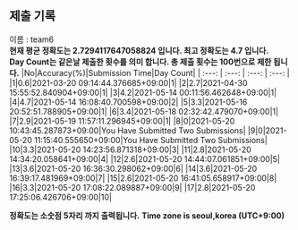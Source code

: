 


  
## 제출 기록  
이름 : team6  
**현재 평균 정확도는 2.7294117647058824 입니다. 최고 정확도는 4.7 입니다.**  
**Day Count는 같은날 제출한 횟수를 의미 합니다. 총 제출 횟수는 100번으로 제한 됩니다.**
|No|Accuracy(%)|Submission Time|Day Count|
| :---: | :---: | :---: | :---: |
|1|0.6|2021-03-20 09:14:44.376685+09:00|1|
|2|2.7|2021-04-30 15:55:52.840904+09:00|1|
|3|4.2|2021-05-14 00:11:56.462648+09:00|1|
|4|4.7|2021-05-14 16:08:40.700598+09:00|2|
|5|3.3|2021-05-16 20:52:51.788905+09:00|1|
|6|3.4|2021-05-18 02:32:42.479070+09:00|1|
|7|2.9|2021-05-19 11:57:11.296945+09:00|1|
|8|0|2021-05-20 10:43:45.287873+09:00|You Have Submitted Two Submissions|
|9|0|2021-05-20 11:15:40.555650+09:00|You Have Submitted Two Submissions|
|10|3.3|2021-05-20 14:23:56.871318+09:00|3|
|11|2.8|2021-05-20 14:34:20.058641+09:00|4|
|12|2.6|2021-05-20 14:44:07.061851+09:00|5|
|13|3.6|2021-05-20 16:36:30.298062+09:00|6|
|14|3.6|2021-05-20 16:39:17.481969+09:00|7|
|15|2.6|2021-05-20 16:41:05.658917+09:00|8|
|16|3.3|2021-05-20 17:08:22.089887+09:00|9|
|17|2.8|2021-05-20 17:25:06.426706+09:00|10|


**정확도는 소숫점 5자리 까지 출력됩니다.**
**Time zone is seoul,korea (UTC+9:00)**
